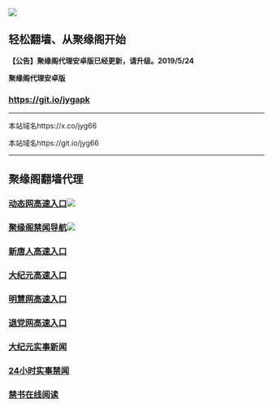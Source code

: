 ![](https://raw.githubusercontent.com/hao369/a/master/j.jpg)



## 轻松翻墙、从聚缘阁开始



**【公告】聚缘阁代理安卓版已经更新，请升级。2019/5/24**

 
**聚缘阁代理安卓版**
### https://git.io/jygapk  

***

本站域名https://x.co/jyg66 

本站域名https://git.io/jyg66



***




## 聚缘阁翻墙代理 




### [动态网高速入口](https://189rbmbmh1.execute-api.ap-east-1.amazonaws.com/vv2)![](http://tupian.425e.eu.org/jygdl.gif)

### [聚缘阁禁闻导航](https://w6mgrpi724.execute-api.ap-northeast-1.amazonaws.com/lin1)![](http://tupian.425e.eu.org/jyg.gif)


### [新唐人高速入口](https://189rbmbmh1.execute-api.ap-east-1.amazonaws.com/vv2)

### [大纪元高速入口](https://189rbmbmh1.execute-api.ap-east-1.amazonaws.com/vv2)

### [明慧网高速入口](https://189rbmbmh1.execute-api.ap-east-1.amazonaws.com/vv2)

### [退党网高速入口](https://189rbmbmh1.execute-api.ap-east-1.amazonaws.com/vv2)






### [大纪元实事新闻](https://git.io/fjmgE)

### [24小时实事禁闻](https://git.io/fj3Go)

### [禁书在线阅读](https://git.io/fjJ5Z)






